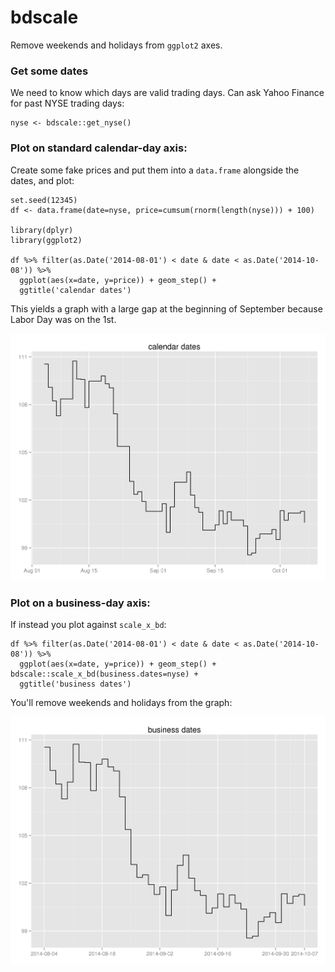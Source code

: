 bdscale
========

Remove weekends and holidays from `ggplot2` axes.

### Get some dates

We need to know which days are valid trading days. Can ask Yahoo Finance for past NYSE trading days:

```
nyse <- bdscale::get_nyse()
```

### Plot on standard calendar-day axis:

Create some fake prices and put them into a `data.frame` alongside the dates, and plot:

```
set.seed(12345)
df <- data.frame(date=nyse, price=cumsum(rnorm(length(nyse))) + 100)

library(dplyr)
library(ggplot2)

df %>% filter(as.Date('2014-08-01') < date & date < as.Date('2014-10-08')) %>% 
  ggplot(aes(x=date, y=price)) + geom_step() + 
  ggtitle('calendar dates')

```

This yields a graph with a large gap at the beginning of September because Labor Day was on the 1st.

<img src='man/figures/calendar.PNG'>

### Plot on a business-day axis:

If instead you plot against `scale_x_bd`:

```
df %>% filter(as.Date('2014-08-01') < date & date < as.Date('2014-10-08')) %>% 
  ggplot(aes(x=date, y=price)) + geom_step() + bdscale::scale_x_bd(business.dates=nyse) +
  ggtitle('business dates')
```

You'll remove weekends and holidays from the graph:

<img src='man/figures/business.PNG'>
